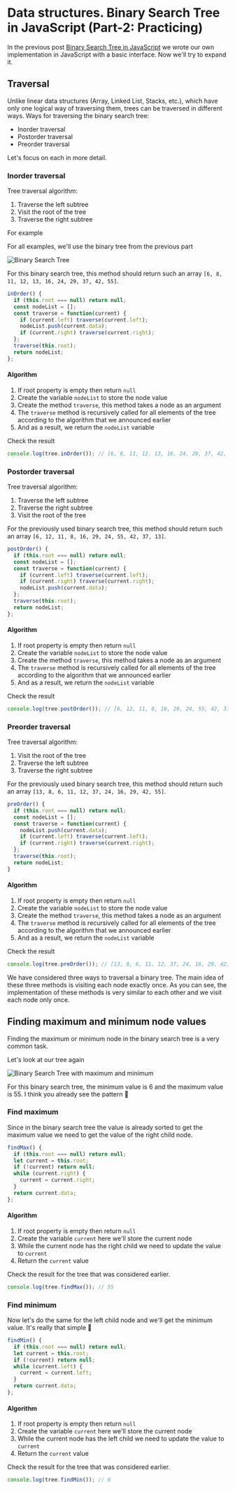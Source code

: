 # Data structures. Binary Search Tree in JavaScript (Part-2: Practicing)

In the previous post [Binary Search Tree in JavaScript](https://dev.to/alexandrshy/data-structures-binary-search-tree-in-javascript-3om9) we wrote our own implementation in JavaScript with a basic interface. Now we'll try to expand it.

## Traversal

Unlike linear data structures (Array, Linked List, Stacks, etc.), which have only one logical way of traversing them, trees can be traversed in different ways. Ways for traversing the binary search tree:

- Inorder traversal
- Postorder traversal
- Preorder traversal

Let's focus on each in more detail.

### Inorder traversal

Tree traversal algorithm:

1. Traverse the left subtree
1. Visit the root of the tree
1. Traverse the right subtree

For example

For all examples, we'll use the binary tree from the previous part

![Binary Search Tree](https://thepracticaldev.s3.amazonaws.com/i/ybacgegn1ccjxh5d3xh7.jpg)

For this binary search tree, this method should return such an array `[6, 8, 11, 12, 13, 16, 24, 29, 37, 42, 55]`.

```js
inOrder() {
  if (this.root === null) return null;
  const nodeList = [];
  const traverse = function(current) {
    if (current.left) traverse(current.left);
    nodeList.push(current.data);
    if (current.right) traverse(current.right);
  };
  traverse(this.root);
  return nodeList;
};
```

#### Algorithm

1. If root property is empty then return `null`
1. Create the variable `nodeList` to store the node value
1. Create the method `traverse`, this method takes a node as an argument
1. The `traverse` method is recursively called for all elements of the tree according to the algorithm that we announced earlier
1. And as a result, we return the `nodeList` variable

Check the result

```js
console.log(tree.inOrder()); // [6, 8, 11, 12, 13, 16, 24, 29, 37, 42, 55]
```

### Postorder traversal

Tree traversal algorithm:

1. Traverse the left subtree
1. Traverse the right subtree
1. Visit the root of the tree

For the previously used binary search tree, this method should return such an array `[6, 12, 11, 8, 16, 29, 24, 55, 42, 37, 13]`.

```js
postOrder() {
  if (this.root === null) return null;
  const nodeList = [];
  const traverse = function(current) {
    if (current.left) traverse(current.left);
    if (current.right) traverse(current.right);
    nodeList.push(current.data);
  };
  traverse(this.root);
  return nodeList;
};
```

#### Algorithm

1. If root property is empty then return `null`
1. Create the variable `nodeList` to store the node value
1. Create the method `traverse`, this method takes a node as an argument
1. The `traverse` method is recursively called for all elements of the tree according to the algorithm that we announced earlier
1. And as a result, we return the `nodeList` variable

Check the result

```js
console.log(tree.postOrder()); // [6, 12, 11, 8, 16, 29, 24, 55, 42, 37, 13]
```

### Preorder traversal

Tree traversal algorithm:

1. Visit the root of the tree
1. Traverse the left subtree
1. Traverse the right subtree

For the previously used binary search tree, this method should return such an array `[13, 8, 6, 11, 12, 37, 24, 16, 29, 42, 55]`.

```js
preOrder() {
  if (this.root === null) return null;
  const nodeList = [];
  const traverse = function(current) {
    nodeList.push(current.data);
    if (current.left) traverse(current.left);
    if (current.right) traverse(current.right);
  };
  traverse(this.root);
  return nodeList;
}
```

#### Algorithm

1. If root property is empty then return `null`
1. Create the variable `nodeList` to store the node value
1. Create the method `traverse`, this method takes a node as an argument
1. The `traverse` method is recursively called for all elements of the tree according to the algorithm that we announced earlier
1. And as a result, we return the `nodeList` variable

Check the result

```js
console.log(tree.preOrder()); // [13, 8, 6, 11, 12, 37, 24, 16, 29, 42, 55]
```

We have considered three ways to traversal a binary tree. The main idea of these three methods is visiting each node exactly once. As you can see, the implementation of these methods is very similar to each other and we visit each node only once.

## Finding maximum and minimum node values

Finding the maximum or minimum node in the binary search tree is a very common task.

Let's look at our tree again

![Binary Search Tree with maximum and minimum](https://thepracticaldev.s3.amazonaws.com/i/xb9u1gacmyytrjszjjgk.jpg)

For this binary search tree, the minimum value is 6 and the maximum value is 55. I think you already see the pattern 🙂

### Find maximum

Since in the binary search tree the value is already sorted to get the maximum value we need to get the value of the right child node.

```js
findMax() {
  if (this.root === null) return null;
  let current = this.root;
  if (!current) return null;
  while (current.right) {
    current = current.right;
  }
  return current.data;
};
```

#### Algorithm

1. If root property is empty then return `null`
1. Create the variable `current` here we'll store the current node
1. While the current node has the right child we need to update the value to `current`
1. Return the `current` value

Check the result for the tree that was considered earlier.

```js
console.log(tree.findMax()); // 55
```

### Find minimum

Now let's do the same for the left child node and we'll get the minimum value. It's really that simple 🙂

```js
findMin() {
  if (this.root === null) return null;
  let current = this.root;
  if (!current) return null;
  while (current.left) {
    current = current.left;
  }
  return current.data;
};
```

#### Algorithm

1. If root property is empty then return `null`
1. Create the variable `current` here we'll store the current node
1. While the current node has the left child we need to update the value to `current`
1. Return the `current` value

Check the result for the tree that was considered earlier.

```js
console.log(tree.findMin()); // 6
```
